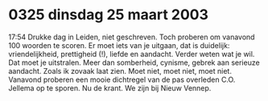# 0325 dinsdag 25 maart 2003
17:54	Drukke dag in Leiden, niet geschreven. Toch proberen om vanavond 100 woorden te scoren. Er moet iets van je uitgaan, dat is duidelijk: vriendelijkheid, prettigheid (!), liefde en aandacht. Verder weten wat je wil. Dat moet je uitstralen. Meer dan somberheid, cynisme, gebrek aan serieuze aandacht. Zoals ik zovaak laat zien. Moet niet, moet niet, moet niet. Vanavond proberen een mooie dichtregel van de pas overleden C.O. Jellema op te sporen. Nu de krant. We zijn bij Nieuw Vennep.